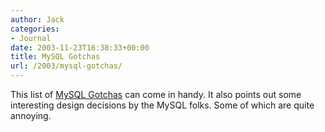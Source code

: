 ```yaml
---
author: Jack
categories:
- Journal
date: 2003-11-23T16:38:33+00:00
title: MySQL Gotchas
url: /2003/mysql-gotchas/
---
```


This list of [MySQL Gotchas][1] can come in handy. It also points out some interesting design decisions by the MySQL folks. Some of which are quite annoying.

 [1]: http://sql-info.de/mysql/gotchas.html "MySQL Gotchas"
